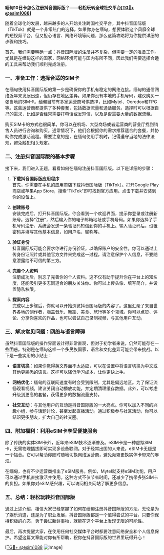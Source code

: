 **緬甸10日卡怎么注册抖音国际版？——轻松玩转全球社交平台[[TG💪+ @esim1088](https://t.me/s/esim1088)]**

随着全球化的发展，越来越多的人开始关注跨国社交平台，其中抖音国际版（TikTok）就是一个非常热门的选择。如果你身在缅甸，想要体验这个风靡全球的短视频平台，但又担心语言、网络环境等问题，那么这篇攻略将为你提供详细的步骤和技巧。

首先，我们需要明确一点：抖音国际版的注册并不复杂，但需要一定的准备工作。尤其是在缅甸这样的国家，网络环境可能与国内有所不同，因此我们需要选择合适的工具来帮助我们顺利完成注册。

### **一、准备工作：选择合适的SIM卡**

在缅甸使用抖音国际版的第一步是确保你的手机有稳定的网络连接。缅甸的通信网络近年来发展迅速，但仍存在地区差异。如果你没有本地的手机号码，建议购买一张当地的SIM卡。缅甸目前有多家运营商可供选择，比如Mytel、Ooredoo和TPG等。这些运营商都提供了多种套餐，包括数据流量和通话服务。选择时可以根据自己的需求，比如是否经常需要打电话或发短信，以及是否需要大量的数据流量。

购买SIM卡的方式也很简单，你可以在机场、大型商场或者运营商的营业厅找到销售人员进行咨询和购买。通常情况下，他们会根据你的需求推荐适合的套餐，并协助你完成激活流程。需要注意的是，在缅甸使用手机时，记得遵守当地的法律法规，避免触犯相关规定。

### **二、注册抖音国际版的基本步骤**

接下来，我们进入正题，看看如何在缅甸注册抖音国际版。以下是详细的步骤：

1. **下载抖音国际版应用程序**  
   首先，你需要在手机的应用商店下载抖音国际版（TikTok）。打开Google Play商店或苹果App Store，搜索“TikTok”即可找到官方应用。点击下载并安装到你的设备上。

2. **创建账号**  
   安装完成后，打开抖音国际版。你会看到一个欢迎界面，提示你登录或注册新账号。选择“注册”，然后输入你的电子邮箱地址或手机号码。如果你选择了手机号码注册，系统会发送一条验证码短信到你的手机上。输入验证码后，设置密码并填写其他基本信息，如用户名、昵称等。

3. **验证身份**  
   抖音国际版可能会要求你进行身份验证，以确保账户的安全性。你可以通过上传身份证照片或其他官方文件来完成这一过程。请注意保护个人信息，不要随意泄露给不可信的第三方。

4. **完善个人资料**  
   注册成功后，别忘了完善你的个人资料。这不仅有助于提升你在平台上的知名度，还能吸引更多志同道合的朋友关注你。你可以上传头像、填写简介，并设置隐私权限。

5. **探索内容**  
   完成以上步骤后，你就可以开始浏览抖音国际版的内容了。这里汇聚了来自世界各地的创作者，涵盖音乐、舞蹈、美食、旅行等多个领域。你可以点赞、评论、分享你喜欢的作品，也可以尝试自己录制视频，与其他用户互动。

### **三、解决常见问题：网络与语言障碍**

虽然抖音国际版的操作界面设计得非常直观，但对于初学者来说，仍然可能存在一些困惑。特别是在缅甸这样一个多民族国家，语言和文化差异可能会带来挑战。以下是一些实用的小贴士：

- **语言切换**：如果你觉得英文界面不太适应，可以在设置中将语言切换为中文或其他更熟悉的语言。这样可以降低学习成本，让你更快上手。
  
- **网络优化**：缅甸的互联网速度有时会受到限制，尤其是偏远地区。为了保证流畅观看视频，建议关闭自动播放功能，并定期清理缓存数据。此外，可以考虑升级到更高的套餐，获得更多的数据流量支持。

- **社交互动**：与其他用户的互动是抖音国际版的一大亮点。你可以加入不同的兴趣小组，参与话题讨论，甚至发起直播活动。通过积极参与社区活动，你可以结识更多朋友，扩大自己的社交圈。

### **四、附加福利：利用eSIM卡享受便捷服务**

除了传统的实体SIM卡外，近年来eSIM技术逐渐普及。eSIM卡是一种虚拟SIM卡，无需物理插拔即可实现多设备联网。对于经常出国的人来说，eSIM卡无疑是一个福音。它可以帮助你随时随地切换网络运营商，避免频繁更换实体卡带来的麻烦。

在缅甸，也有不少运营商推出了eSIM服务。例如，Mytel就支持eSIM功能，用户可以通过手机直接激活并使用。这种方式不仅节省时间，还减少了携带多张SIM卡的负担。如果你对eSIM感兴趣，可以访问相关网站了解更多信息。

### **五、总结：轻松玩转抖音国际版**

通过上述介绍，相信大家已经掌握了如何在缅甸注册抖音国际版的方法。无论是为了娱乐消遣，还是为了职业发展，抖音国际版都是一个值得尝试的平台。只要你保持积极的心态，勇于尝试新鲜事物，就能在这个平台上发现无限的可能性。

最后，再次提醒大家，在使用任何社交媒体平台时都要注意网络安全和个人信息保护。希望这篇文章能对你有所帮助，祝你在抖音国际版的世界里玩得开心！

[[TG💪+ @esim1088](https://t.me/s/esim1088) ![Image](https://i.postimg.cc/4NQfJmqS/Snipaste-2025-05-13-00-14-12.png)]